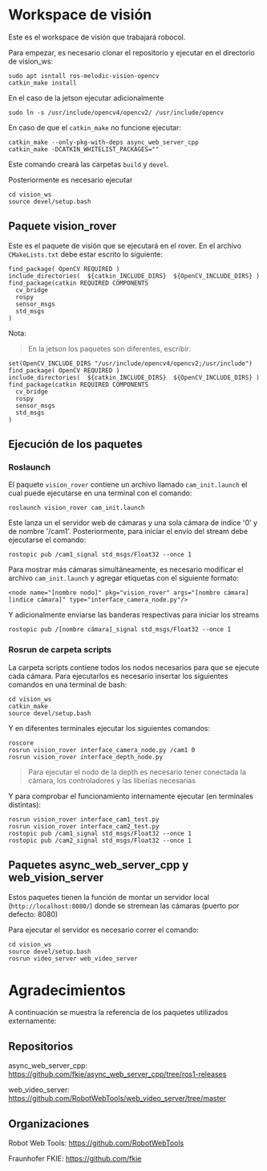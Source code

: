 # Workspace de visión

Este es el workspace de visión que trabajará robocol.

Para empezar, es necesario clonar el repositorio y ejecutar en el directorio de vision_ws:

```
sudo apt isntall ros-melodic-vision-opencv
catkin_make install
``` 

En el caso de la jetson ejecutar adicionalmente
```
sudo ln -s /usr/include/opencv4/opencv2/ /usr/include/opencv
```
En caso de que el `catkin_make` no funcione ejecutar:
```
catkin_make --only-pkg-with-deps async_web_server_cpp 
catkin_make -DCATKIN_WHITELIST_PACKAGES=""
```

Este comando creará las carpetas ```build``` y ```devel```.

Posteriormente es necesario ejecutar
```
cd vision_ws
source devel/setup.bash
```

## Paquete vision_rover

Este es el paquete de visión que se ejecutará en el rover.
En el archivo ```CMakeLists.txt``` debe estar escrito lo siguiente:

```
find_package( OpenCV REQUIRED )
include_directories(  ${catkin_INCLUDE_DIRS}  ${OpenCV_INCLUDE_DIRS} )
find_package(catkin REQUIRED COMPONENTS
  cv_bridge
  rospy
  sensor_msgs
  std_msgs
)
```

Nota:
> En la jetson los paquetes son diferentes, escribir:

```
set(OpenCV_INCLUDE_DIRS "/usr/include/opencv4/opencv2;/usr/include")
find_package( OpenCV REQUIRED )
include_directories(  ${catkin_INCLUDE_DIRS}  ${OpenCV_INCLUDE_DIRS} )
find_package(catkin REQUIRED COMPONENTS
  cv_bridge
  rospy
  sensor_msgs
  std_msgs
)
```

## Ejecución de los paquetes

### Roslaunch

El paquete `vision_rover` contiene un archivo llamado `cam_init.launch` el cual puede ejecutarse en una terminal con el comando:

```
roslaunch vision_rover cam_init.launch
```

Este lanza un el servidor web de cámaras y una sola cámara de indice '0' y de nombre '/cam1'. Posteriormente, para iniciar el envío del stream debe ejecutarse el comando:

```
rostopic pub /cam1_signal std_msgs/Float32 --once 1
```

Para mostrar más cámaras simultáneamente, es necesario modificar el archivo `cam_init.launch` y agregar etiquetas con el siguiente formato:

```
<node name="[nombre nodo]" pkg="vision_rover" args="[nombre cámara] [indice cámara]" type="interface_camera_node.py"/>
```

Y adicionalmente enviarse las banderas respectivas para iniciar los streams

```
rostopic pub /[nombre cámara]_signal std_msgs/Float32 --once 1
```

### Rosrun de carpeta scripts

La carpeta scripts contiene todos los nodos necesarios para que se ejecute cada cámara.
Para ejecutarlos es necesario insertar los siguientes comandos en una terminal de bash:

```
cd vision_ws
catkin_make
source devel/setup.bash
```

Y en diferentes terminales ejecutar los siguientes comandos:
```
roscore
rosrun vision_rover interface_camera_node.py /cam1 0
rosrun vision_rover interface_depth_node.py
```

> Para ejecutar el nodo de la depth es necesario tener conectada la cámara, los controladores y las liberías necesarias

Y para comprobar el funcionamiento internamente ejecutar (en terminales distintas):
```
rosrun vision_rover interface_cam1_test.py
rosrun vision_rover interface_cam2_test.py
rostopic pub /cam1_signal std_msgs/Float32 --once 1
rostopic pub /cam2_signal std_msgs/Float32 --once 1
```

## Paquetes async_web_server_cpp y web_vision_server

Estos paquetes tienen la función de montar un servidor local (```http://localhost:8080/```) donde se stremean las cámaras (puerto por defecto: 8080)

Para ejecutar el servidor es necesario correr el comando:

```
cd vision_ws
source devel/setup.bash
rosrun video_server web_video_server
```

# Agradecimientos

A continuación se muestra la referencia de los paquetes utilizados externamente:
## Repositorios
async_web_server_cpp: https://github.com/fkie/async_web_server_cpp/tree/ros1-releases

web_video_server: https://github.com/RobotWebTools/web_video_server/tree/master

## Organizaciones

Robot Web Tools: https://github.com/RobotWebTools

Fraunhofer FKIE: https://github.com/fkie
